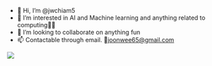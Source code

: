 - 👋 Hi, I’m @jwchiam5
- 👀 I’m interested in AI and Machine learning and anything related to computing👨‍💻
- 💞️ I’m looking to collaborate on anything fun
- 📫 Contactable through email. 📧joonwee65@gmail.com

![](https://komarev.com/ghpvc/?username=jwchiam5&style=flat-square&color=brightgreen&label=PROFILE+VIEWS&base=100)

<!---
jwchiam5/jwchiam5 is a ✨ special ✨ repository because its `README.md` (this file) appears on your GitHub profile.
You can click the Preview link to take a look at your changes.
--->

